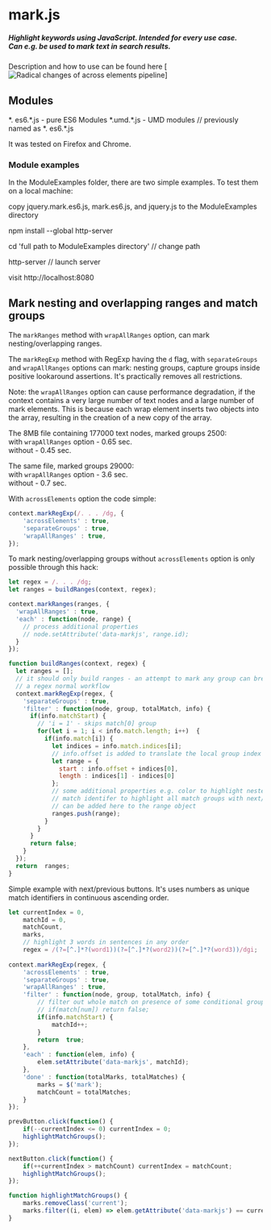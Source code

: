 # mark.js

##### Highlight keywords using JavaScript. Intended for every use case. <br> Can e.g. be used to mark text in search results.

Description and how to use can be found here [![Radical changes of across elements pipeline](https://github.com/julmot/mark.js/pull/450)]

## Modules
\*. es6.\*.js - pure ES6 Modules
\*.umd.\*.js - UMD modules    // previously named as \*. es6.\*.js 

It was tested on Firefox and Chrome.

### Module examples
In the ModuleExamples folder, there are two simple examples.
To test them on a local machine:

copy jquery.mark.es6.js, mark.es6.js, and jquery.js to the ModuleExamples directory

npm install --global http-server

cd 'full path to ModuleExamples directory'    // change path

http-server  // launch server

visit http://localhost:8080

## Mark nesting and overlapping ranges and match groups
The `markRanges` method with `wrapAllRanges` option, can mark nesting/overlapping ranges.

The `markRegExp` method with RegExp having the `d` flag, with `separateGroups` and `wrapAllRanges` options can mark:
nesting groups, capture groups inside positive lookaround assertions. It's practically removes all restrictions. 

Note: the `wrapAllRanges` option can cause performance degradation, if the context contains a very large number of text nodes and a large number of mark elements. 
This is because each wrap element inserts two objects into the array, resulting in the creation of a new copy of the array.

The 8MB file containing 177000 text nodes, marked groups 2500:  
with `wrapAllRanges` option - 0.65 sec.  
without - 0.45 sec.

The same file, marked groups 29000:  
with `wrapAllRanges` option - 3.6 sec.  
without - 0.7 sec.

With `acrossElements` option the code simple:
``` js
context.markRegExp(/. . . /dg, {
    'acrossElements' : true,
    'separateGroups' : true,
    'wrapAllRanges' : true,
});
```

To mark nesting/overlapping groups without `acrossElements` option is only possible through this hack:
``` js
let regex = /. . . /dg;
let ranges = buildRanges(context, regex);

context.markRanges(ranges, {
  'wrapAllRanges' : true,
  'each' : function(node, range) {
    // process additional properties
    // node.setAttribute('data-markjs', range.id);
  }
});

function buildRanges(context, regex) {
  let ranges = [];
  // it should only build ranges - an attempt to mark any group can break
  // a regex normal workflow 
  context.markRegExp(regex, {
    'separateGroups' : true,
    'filter' : function(node, group, totalMatch, info) {
      if(info.matchStart) {
        // 'i = 1' - skips match[0] group
        for(let i = 1; i < info.match.length; i++)  {
          if(info.match[i]) {
            let indices = info.match.indices[i];
            // info.offset is added to translate the local group index to the absolute one
            let range = {
              start : info.offset + indices[0],
              length : indices[1] - indices[0]
            };
            // some additional properties e.g. color to highlight nested group,
            // match identifer to highlight all match groups with next/previous buttons ...
            // can be added here to the range object
            ranges.push(range);
          }
        }
      }
      return false;
    }
  });
  return  ranges;
}
```

Simple example with next/previous buttons. It's uses numbers as unique match identifiers in continuous ascending order.
``` js
let currentIndex = 0,
    matchId = 0,
    matchCount,
    marks,
    // highlight 3 words in sentences in any order
    regex = /(?=[^.]*?(word1))(?=[^.]*?(word2))(?=[^.]*?(word3))/dgi;
    
context.markRegExp(regex, {
    'acrossElements' : true,
    'separateGroups' : true,
    'wrapAllRanges' : true,
    'filter' : function(node, group, totalMatch, info) {
        // filter out whole match on presence of some conditional group before incrementing matchId
        // if(match[num]) return false;
        if(info.matchStart) {
            matchId++;
        }
        return  true;
    },
    'each' : function(elem, info) {
        elem.setAttribute('data-markjs', matchId);
    },
    'done' : function(totalMarks, totalMatches) {
        marks = $('mark');
        matchCount = totalMatches;
    }
});

prevButton.click(function() {
    if(--currentIndex <= 0) currentIndex = 0;
    highlightMatchGroups();
});

nextButton.click(function() {
    if(++currentIndex > matchCount) currentIndex = matchCount;
    highlightMatchGroups();
});

function highlightMatchGroups() {
    marks.removeClass('current');
    marks.filter((i, elem) => elem.getAttribute('data-markjs') == currentIndex).addClass('current');
}
```
